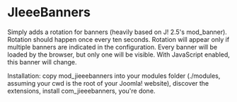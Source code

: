 JIeeeBanners
============

Simply adds a rotation for banners (heavily based on J! 2.5's mod_banner). Rotation should happen once every ten seconds. Rotation will appear only if multiple banners are indicated in the configuration. Every banner will be loaded by the browser, but only one will be visible. With JavaScript enabled, this banner will change. 

Installation: copy mod_jieeebanners into your modules folder (./modules, assuming your cwd is the root of your Joomla! website), discover the extensions, install com_jieeebanners, you're done. 